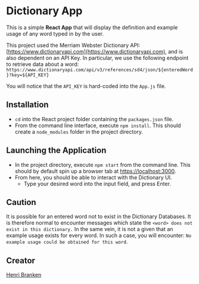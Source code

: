 # Dictionary App

This is a simple **React App** that will display the definition and example usage of any word typed in by the user.

This project used the Merriam Webster Dictionary API: [https://www.dictionaryapi.com](https://www.dictionaryapi.com), and is also dependent on an API Key. In particular, we use the following endpoint to retrieve data about a word: `https://www.dictionaryapi.com/api/v3/references/sd4/json/${enteredWord}?key=${API_KEY}`

You will notice that the `API_KEY` is hard-coded into the `App.js` file.

## Installation

- `cd` into the React project folder containing the `packages.json` file.
- From the command line interface, execute `npm install`. This should create a `node_modules` folder in the project directory.

## Launching the Application

- In the project directory, execute `npm start` from the command line. This should by default spin up a browser tab at [https://localhost:3000](https://localhost:3000).
- From here, you should be able to interact with the Dictionary UI.
  - Type your desired word into the input field, and press Enter.

## Caution

It is possible for an entered word not to exist in the Dictionary Databases. It is therefore normal to encounter messages which state the `<word> does not exist in this dictionary.` In the same vein, it is not a given that an example usage exists for every word. In such a case, you will encounter: `No example usage could be obtained for this word`.

## Creator

<a href="https://github.com/HenriBranken" target="_blank">Henri Branken</a>
